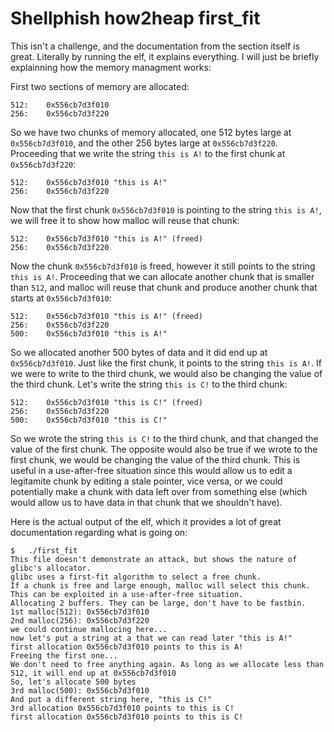 # Shellphish how2heap first_fit

This isn't a challenge, and the documentation from the section itself is great. Literally by running the elf, it explains everything. I will just be briefly explainning how the memory managment works:

First two sections of memory are allocated:
```
512:	0x556cb7d3f010
256:	0x556cb7d3f220
```

So we have two chunks of memory allocated, one 512 bytes large at `0x556cb7d3f010`, and the other 256 bytes large at `0x556cb7d3f220`. Proceeding that we write the string `this is A!` to the first chunk at `0x556cb7d3f220`:
```
512:	0x556cb7d3f010 "this is A!"
256:	0x556cb7d3f220 
```

Now that the first chunk `0x556cb7d3f010` is pointing to the string `this is A!`, we will free it to show how malloc will reuse that chunk:

```
512:	0x556cb7d3f010 "this is A!" (freed)
256:	0x556cb7d3f220 
```

Now the chunk `0x556cb7d3f010` is freed, however it still points to the string `this is A!`. Proceeding that we can allocate another chunk that is smaller than `512`, and malloc will reuse that chunk and produce another chunk that starts at `0x556cb7d3f010`:

```
512:	0x556cb7d3f010 "this is A!" (freed)
256:	0x556cb7d3f220 
500:	0x556cb7d3f010 "this is A!"
```

So we allocated another 500 bytes of data and it did end up at `0x556cb7d3f010`. Just like the first chunk, it points to the string `this is A!`. If we were to write to the third chunk, we would also be changing the value of the third chunk. Let's write the string `this is C!` to the third chunk:
```
512:	0x556cb7d3f010 "this is C!" (freed)
256:	0x556cb7d3f220 
500:	0x556cb7d3f010 "this is C!"
```

So we wrote the string `this is C!` to the third chunk, and that changed the value of the first chunk. The opposite would also be true if we wrote to the first chunk, we would be changing the value of the third chunk. This is useful in a use-after-free situation since this would allow us to edit a legitamite chunk by editing a stale pointer, vice versa, or we could potentially make a chunk with data left over from something else (which would allow us to have data in that chunk that we shouldn't have). 

Here is the actual output of the elf, which it provides a lot of great documentation regarding what is going on:

```
$	./first_fit 
This file doesn't demonstrate an attack, but shows the nature of glibc's allocator.
glibc uses a first-fit algorithm to select a free chunk.
If a chunk is free and large enough, malloc will select this chunk.
This can be exploited in a use-after-free situation.
Allocating 2 buffers. They can be large, don't have to be fastbin.
1st malloc(512): 0x556cb7d3f010
2nd malloc(256): 0x556cb7d3f220
we could continue mallocing here...
now let's put a string at a that we can read later "this is A!"
first allocation 0x556cb7d3f010 points to this is A!
Freeing the first one...
We don't need to free anything again. As long as we allocate less than 512, it will end up at 0x556cb7d3f010
So, let's allocate 500 bytes
3rd malloc(500): 0x556cb7d3f010
And put a different string here, "this is C!"
3rd allocation 0x556cb7d3f010 points to this is C!
first allocation 0x556cb7d3f010 points to this is C!
```
